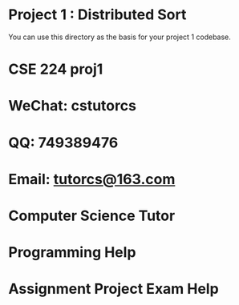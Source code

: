 # **Project 1 : Distributed Sort**

You can use this directory as the basis for your project 1 codebase.
# CSE 224 proj1
# WeChat: cstutorcs

# QQ: 749389476

# Email: tutorcs@163.com

# Computer Science Tutor

# Programming Help

# Assignment Project Exam Help

